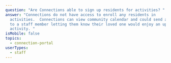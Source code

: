 ```yaml
---
question: "Are Connections able to sign up residents for activities? "
answer: "Connections do not have access to enroll any residents in
  activities.  Connections can view community calendar and could send a message
  to a staff member letting them know their loved one would enjoy an upcoming
  activity. "
isMobile: false
topics:
  - connection-portal
userTypes:
  - staff
---
```

